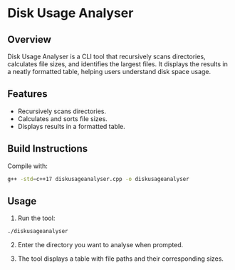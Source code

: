 # Disk Usage Analyser

## Overview
Disk Usage Analyser is a CLI tool that recursively scans directories, calculates file sizes, and identifies the largest files. It displays the results in a neatly formatted table, helping users understand disk space usage.

## Features
- Recursively scans directories.
- Calculates and sorts file sizes.
- Displays results in a formatted table.

## Build Instructions
Compile with:
```sh
g++ -std=c++17 diskusageanalyser.cpp -o diskusageanalyser
```
## Usage
1. Run the tool:
```sh
./diskusageanalyser
```
2. Enter the directory you want to analyse when prompted.

3. The tool displays a table with file paths and their corresponding sizes.
